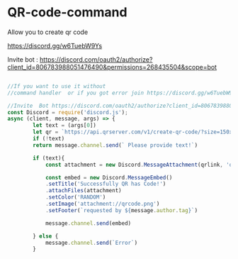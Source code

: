 # QR-code-command
Allow you to create qr code


https://discord.gg/w6TuebW9Ys


Invite bot : https://discord.com/oauth2/authorize?client_id=806783988051476490&permissions=268435504&scope=bot
```js

//If you want to use it without 
//command handler  or if you got error join https://discord.gg/w6TuebW9Ys and dm me

//Invite  Bot https://discord.com/oauth2/authorize?client_id=806783988051476490&permissions=268435504&scope=bot
const Discord = require('discord.js');
async (client, message, args) => {
        let text = (args[0])
        let qr = `https://api.qrserver.com/v1/create-qr-code/?size=150x150&data=${qr}`
        if (!text) 
        return message.channel.send(` Please provide text!`)

        if (text){
            const attachment = new Discord.MessageAttachment(qrlink, 'qrcode.png');

            const embed = new Discord.MessageEmbed()
            .setTitle('Successfully QR has Code!')
            .attachFiles(attachment)
            .setColor('RANDOM')
            .setImage('attachment://qrcode.png')
            .setFooter(`requested by ${message.author.tag}`)

            message.channel.send(embed)

        } else {
            message.channel.send(`Error`)
        }


```

